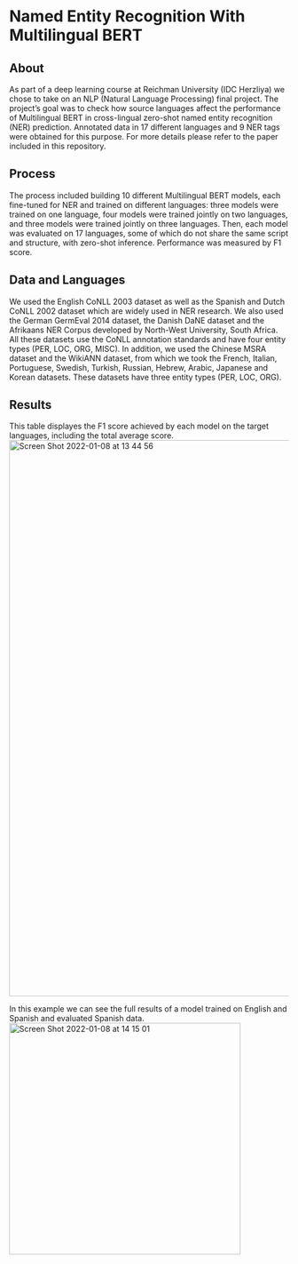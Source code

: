 # Named Entity Recognition With Multilingual BERT
## About 
As part of a deep learning course at Reichman University (IDC Herzliya) we chose to take on an NLP (Natural Language Processing) final project. The project’s goal was to check how source languages affect the performance of Multilingual BERT in cross-lingual zero-shot named entity recognition (NER) prediction. Annotated data in 17 different languages and 9 NER tags were obtained for this purpose. For more details please refer to the paper included in this repository.

## Process
The process included building 10 different Multilingual BERT models, each fine-tuned for NER and trained on different languages: three models were trained on one language, four models were trained jointly on two languages, and three models were trained jointly on three languages. Then, each model was evaluated on 17 languages, some of which do not share the same script and structure, with zero-shot inference. Performance was measured by F1 score. 

## Data and Languages
We used the English CoNLL 2003 dataset as well as the Spanish and Dutch CoNLL 2002 dataset which are widely used in NER research. We also used the German GermEval 2014 dataset, the Danish DaNE dataset and the Afrikaans NER Corpus developed by North-West University, South Africa. All these datasets use the CoNLL annotation standards and have four entity types (PER, LOC, ORG, MISC).
In addition, we used the Chinese MSRA dataset and the WikiANN dataset, from which we took the French, Italian, Portuguese, Swedish, Turkish, Russian, Hebrew, Arabic, Japanese and Korean datasets. These datasets have three entity types (PER, LOC, ORG).

## Results
This table displayes the F1 score achieved by each model on the target languages, including the total average score.
<img width="1001" alt="Screen Shot 2022-01-08 at 13 44 56" src="https://user-images.githubusercontent.com/96059174/148642882-21d6d3e7-3ed7-47ba-ae8d-aaa42c673aac.png">

In this example we can see the full results of a model trained on English and Spanish and evaluated Spanish data.
<img width="417" alt="Screen Shot 2022-01-08 at 14 15 01" src="https://user-images.githubusercontent.com/96059174/148643775-c9c46b2b-275a-4939-92df-862d406e83f2.png">
